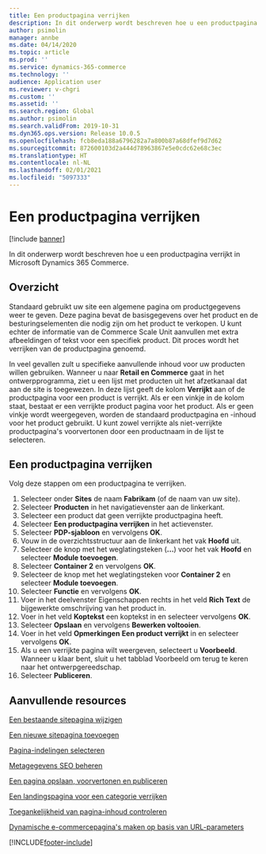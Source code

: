 ```yaml
---
title: Een productpagina verrijken
description: In dit onderwerp wordt beschreven hoe u een productpagina verrijkt in Microsoft Dynamics 365 Commerce.
author: psimolin
manager: annbe
ms.date: 04/14/2020
ms.topic: article
ms.prod: ''
ms.service: dynamics-365-commerce
ms.technology: ''
audience: Application user
ms.reviewer: v-chgri
ms.custom: ''
ms.assetid: ''
ms.search.region: Global
ms.author: psimolin
ms.search.validFrom: 2019-10-31
ms.dyn365.ops.version: Release 10.0.5
ms.openlocfilehash: fcb8eda188a6796282a7a800b87a68dfef9d7d62
ms.sourcegitcommit: 872600103d2a444d78963867e5e0cdc62e68c3ec
ms.translationtype: HT
ms.contentlocale: nl-NL
ms.lasthandoff: 02/01/2021
ms.locfileid: "5097333"
---
```

# <a name="enrich-a-product-page"></a>Een productpagina verrijken


[!include [banner](includes/banner.md)]

In dit onderwerp wordt beschreven hoe u een productpagina verrijkt in Microsoft Dynamics 365 Commerce.

## <a name="overview"></a>Overzicht

Standaard gebruikt uw site een algemene pagina om productgegevens weer te geven. Deze pagina bevat de basisgegevens over het product en de besturingselementen die nodig zijn om het product te verkopen. U kunt echter de informatie van de Commerce Scale Unit aanvullen met extra afbeeldingen of tekst voor een specifiek product. Dit proces wordt het verrijken van de productpagina genoemd.

In veel gevallen zult u specifieke aanvullende inhoud voor uw producten willen gebruiken. Wanneer u naar **Retail en Commerce** gaat in het ontwerpprogramma, ziet u een lijst met producten uit het afzetkanaal dat aan de site is toegewezen. In deze lijst geeft de kolom **Verrijkt** aan of de productpagina voor een product is verrijkt. Als er een vinkje in de kolom staat, bestaat er een verrijkte product pagina voor het product. Als er geen vinkje wordt weergegeven, worden de standaard productpagina en -inhoud voor het product gebruikt. U kunt zowel verrijkte als niet-verrijkte productpagina's voorvertonen door een productnaam in de lijst te selecteren.

## <a name="enrich-a-product-page"></a>Een productpagina verrijken

Volg deze stappen om een productpagina te verrijken.

1. Selecteer onder **Sites** de naam **Fabrikam** (of de naam van uw site).
1. Selecteer **Producten** in het navigatievenster aan de linkerkant.
1. Selecteer een product dat geen verrijkte productpagina heeft.
1. Selecteer **Een productpagina verrijken** in het actievenster.
1. Selecteer **PDP-sjabloon** en vervolgens **OK**.
1. Vouw in de overzichtsstructuur aan de linkerkant het vak **Hoofd** uit.
1. Selecteer de knop met het weglatingsteken (**...**) voor het vak **Hoofd** en selecteer **Module toevoegen**.
1. Selecteer **Container 2** en vervolgens **OK**.
1. Selecteer de knop met het weglatingsteken voor **Container 2** en selecteer **Module toevoegen**.
1. Selecteer **Functie** en vervolgens **OK**.
1. Voer in het deelvenster Eigenschappen rechts in het veld **Rich Text** de bijgewerkte omschrijving van het product in.
1. Voer in het veld **Koptekst** een koptekst in en selecteer vervolgens **OK**.
1. Selecteer **Opslaan** en vervolgens **Bewerken voltooien**.
1. Voer in het veld **Opmerkingen** **Een product verrijkt** in en selecteer vervolgens **OK**.
1. Als u een verrijkte pagina wilt weergeven, selecteert u **Voorbeeld**. Wanneer u klaar bent, sluit u het tabblad Voorbeeld om terug te keren naar het ontwerpgereedschap.
1. Selecteer **Publiceren**.

## <a name="additional-resources"></a>Aanvullende resources

[Een bestaande sitepagina wijzigen](modify-existing-page.md)

[Een nieuwe sitepagina toevoegen](add-new-page.md)

[Pagina-indelingen selecteren](select-page-layouts.md)

[Metagegevens SEO beheren](manage-seo-metadata.md)

[Een pagina opslaan, voorvertonen en publiceren](save-preview-publish-page.md)

[Een landingspagina voor een categorie verrijken](enrich-category-page.md)

[Toegankelijkheid van pagina-inhoud controleren](verify-accessibility.md)

[Dynamische e-commercepagina's maken op basis van URL-parameters](create-dynamic-pages.md)


[!INCLUDE[footer-include](../includes/footer-banner.md)]